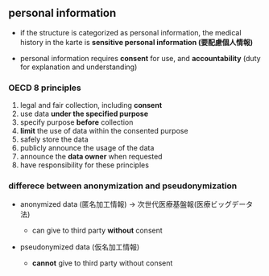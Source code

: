 <!-- META
{"title":"ビッグデータが拓く医療AI","link":"https://www.maruzen-publishing.co.jp/item/b304316.html","media":"book","tags":["medicaldata","ethics","personaldata"],"short":{"en":"AI for medicine. Including ethics","ja":"医療のためのAI。倫理に関する言及含む"},"importance":3,"hasPage":true,"createdAt":1720307302.984,"updatedAt":1720307302.984}
META -->

## personal information

- if the structure is categorized as personal information, the medical history in the karte is **sensitive personal information (要配慮個人情報)**

- personal information requires **consent** for use, and **accountability** (duty for explanation and understanding)

### OECD 8 principles

1. legal and fair collection, including **consent**
1. use data **under the specified purpose**
1. specify purpose **before** collection
1. **limit** the use of data within the consented purpose
1. safely store the data
1. publicly announce the usage of the data
1. announce the **data owner** when requested
1. have responsibility for these principles

### differece between anonymization and pseudonymization

- anonymized data (匿名加工情報) -> 次世代医療基盤報(医療ビッグデータ法)

  - can give to third party **without** consent

- pseudonymized data (仮名加工情報)
  - **cannot** give to third party without consent
